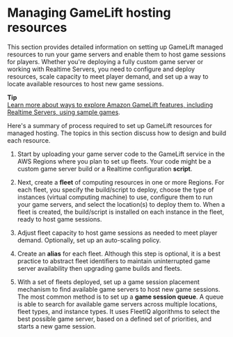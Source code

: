 # Managing GameLift hosting resources<a name="resources-intro"></a>

This section provides detailed information on setting up GameLift managed resources to run your game servers and enable them to host game sessions for players\. Whether you're deploying a fully custom game server or working with Realtime Servers, you need to configure and deploy resources, scale capacity to meet player demand, and set up a way to locate available resources to host new game sessions\. 

**Tip**  
[Learn more about ways to explore Amazon GameLift features, including Realtime Servers, using sample games](gamelift-explore.md)\.

Here's a summary of process required to set up GameLift resources for managed hosting\. The topics in this section discuss how to design and build each resource\.

1. Start by uploading your game server code to the GameLift service in the AWS Regions where you plan to set up fleets\. Your code might be a custom game server build or a Realtime configuration **script**\.

1. Next, create a **fleet** of computing resources in one or more Regions\. For each fleet, you specify the build/script to deploy, choose the type of instances \(virtual computing machine\) to use, configure them to run your game servers, and select the location\(s\) to deploy them to\. When a fleet is created, the build/script is installed on each instance in the fleet, ready to host game sessions\. 

1. Adjust fleet capacity to host game sessions as needed to meet player demand\. Optionally, set up an auto\-scaling policy\.

1. Create an **alias** for each fleet\. Although this step is optional, it is a best practice to abstract fleet identifiers to maintain uninterrupted game server availability then upgrading game builds and fleets\.

1. With a set of fleets deployed, set up a game session placement mechanism to find available game servers to host new game sessions\. The most common method is to set up a **game session queue**\. A queue is able to search for available game servers across multiple locations, fleet types, and instance types\. It uses FleetIQ algorithms to select the best possible game server, based on a defined set of priorities, and starts a new game session\.